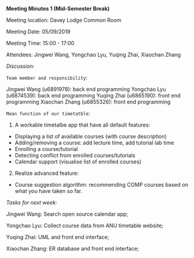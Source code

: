 **Meeting Minutes 1 (Mid-Semester Break)**

Meeting location: Davey Lodge Common Room

Meeting Date: 05/09/2019

Meeting Time: 15:00 - 17:00

Attendees: Jingwei Wang, Yongchao Lyu, Yuqing Zhai, Xiaochan Zhang

*Discussion:*

`Team member and responsibility`:

Jingwei Wang (u6891978): back end programming
Yongchao Lyu (u6874539): back end programming
Yuqing Zhai (u6865190): front end programming
Xiaochan Zhang (u6855326): front end programming

`Mean function of our timetatble`:
1. A workable timetalbe app that have all default features:
* Displaying a list of available courses (with course description)
* Adding/removing a course: add lecture time, add tutorial lab time
* Enrolling a course/tutorial
* Detecting conflict from enrolled courses/tutorials
* Calendar support (visualise list of enrolled courses)

2. Realize advanced feature:
* Course suggestion algorithm: recommending COMP courses based on what you have taken so far.

*Tasks for next week:*

Jingwei Wang:
Search open source calendar app;

Yongchao Lyu:
Collect course data from ANU timetable website;

Yuqing Zhai: 
UML and front end interface;

Xiaochan Zhang:
ER database and front end interface;